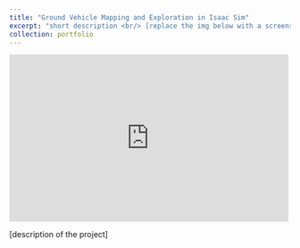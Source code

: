 ```yaml
---
title: "Ground Vehicle Mapping and Exploration in Isaac Sim"
excerpt: "short description <br/> [replace the img below with a screenshot] <br/><img src='../images/500x300.png'>"
collection: portfolio
---
```


<iframe width="500" height="300" src="https://www.youtube.com/embed/oz5qdYo8aPA" frameborder="0" allow="accelerometer; autoplay; encrypted-media; gyroscope; picture-in-picture" allowfullscreen></iframe>

[description of the project]
